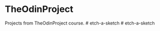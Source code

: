 # TheOdinProject
Projects from TheOdinProject course.
#   e t c h - a - s k e t c h  
 #   e t c h - a - s k e t c h  
 